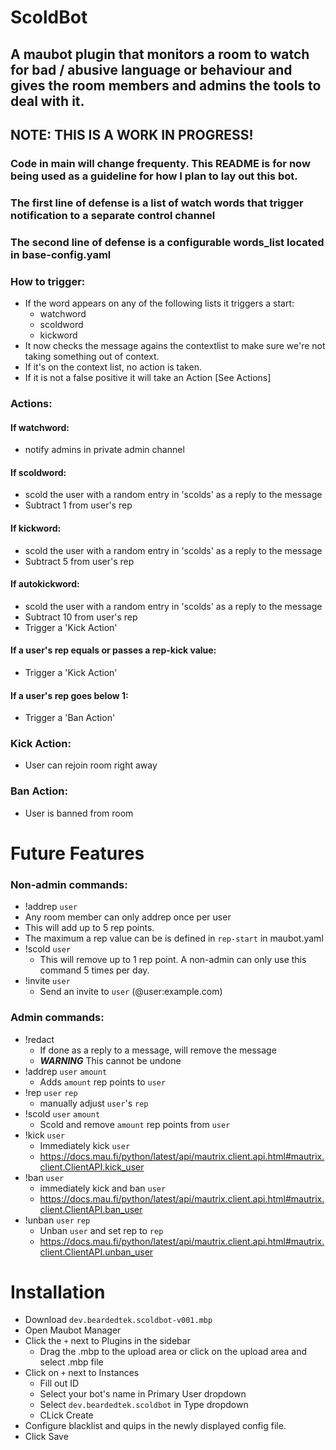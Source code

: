 # ScoldBot 
## A maubot plugin that monitors a room to watch for bad / abusive language or behaviour and gives the room members and admins the tools to deal with it.

## NOTE: THIS IS A WORK IN PROGRESS!
### Code in main will change frequenty.  This README is for now being used as a guideline for how I plan to lay out this bot.

### The first line of defense is a list of watch words that trigger notification to a separate control channel

### The second line of defense is a configurable words_list located in base-config.yaml

### How to trigger:
- If the word appears on any of the following lists it triggers a start:
    - watchword
    - scoldword
    - kickword
- It now checks the message agains the contextlist to make sure we're not taking something out of context.
- If it's on the context list, no action is taken.
- If it is not a false positive it will take an Action [See Actions]

### Actions:
#### If watchword:
- notify admins in private admin channel
#### If scoldword:
- scold the user with a random entry in 'scolds' as a reply to the message
- Subtract 1 from user's rep
#### If kickword:
- scold the user with a random entry in 'scolds' as a reply to the message
- Subtract 5 from user's rep
#### If autokickword:
- scold the user with a random entry in 'scolds' as a reply to the message
- Subtract 10 from user's rep
- Trigger a 'Kick Action'
#### If a user's rep equals or passes a rep-kick value:
- Trigger a 'Kick Action'
#### If a user's rep goes below 1:
- Trigger a 'Ban Action'

### Kick Action:
- User can rejoin room right away

### Ban Action:
- User is banned from room

# Future Features
### Non-admin commands:
-  !addrep `user`
  - Any room member can only addrep once per user
  - This will add up to 5 rep points.
  - The maximum a rep value can be is defined in `rep-start` in maubot.yaml
- !scold `user`
  - This will remove up to 1 rep point.  A non-admin can only use this command 5 times per day.
- !invite `user`
  - Send an invite to `user` (@user:example.com)
### Admin commands:
- !redact
  - If done as a reply to a message, will remove the message
  - ***WARNING*** This cannot be undone
- !addrep `user` `amount`
  - Adds `amount` rep points to `user`
- !rep `user` `rep`
  - manually adjust `user`'s `rep`
- !scold `user` `amount`
  - Scold and remove `amount` rep points from `user`
- !kick `user`
  - Immediately kick `user`
  - https://docs.mau.fi/python/latest/api/mautrix.client.api.html#mautrix.client.ClientAPI.kick_user
- !ban `user`
  - immediately kick and ban `user`
  - https://docs.mau.fi/python/latest/api/mautrix.client.api.html#mautrix.client.ClientAPI.ban_user
- !unban `user` `rep`
  - Unban `user` and set rep to `rep`
  - https://docs.mau.fi/python/latest/api/mautrix.client.api.html#mautrix.client.ClientAPI.unban_user

# Installation
- Download `dev.beardedtek.scoldbot-v001.mbp`
- Open Maubot Manager
- Click the `+` next to Plugins in the sidebar
    - Drag the .mbp to the upload area or click on the upload area and select .mbp file
- Click on `+` next to Instances
  - Fill out ID
  - Select your bot's name in Primary User dropdown
  - Select `dev.beardedtek.scoldbot` in Type dropdown
  - CLick Create
- Configure blacklist and quips in the newly displayed config file.
- Click Save